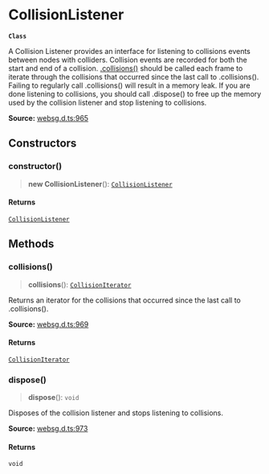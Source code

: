# CollisionListener

**`Class`**

A Collision Listener provides an interface for listening to collisions events between nodes with colliders.
Collision events are recorded for both the start and end of a collision.
[.collisions()](class.CollisionListener.md#collisions) should be called each frame to iterate through
the collisions that occurred since the last call to .collisions(). Failing to regularly call .collisions()
will result in a memory leak. If you are done listening to collisions, you should call .dispose() to free
up the memory used by the collision listener and stop listening to collisions.

**Source:** [websg.d.ts:965](https://github.com/thirdroom/thirdroom/blob/4c397b03/packages/websg-types/types/websg.d.ts#L965)

## Constructors

### constructor()

> **new CollisionListener**(): [`CollisionListener`](class.CollisionListener.md)

#### Returns

[`CollisionListener`](class.CollisionListener.md)

## Methods

### collisions()

> **collisions**(): [`CollisionIterator`](class.CollisionIterator.md)

Returns an iterator for the collisions that occurred since the last call to .collisions().

**Source:** [websg.d.ts:969](https://github.com/thirdroom/thirdroom/blob/4c397b03/packages/websg-types/types/websg.d.ts#L969)

#### Returns

[`CollisionIterator`](class.CollisionIterator.md)

### dispose()

> **dispose**(): `void`

Disposes of the collision listener and stops listening to collisions.

**Source:** [websg.d.ts:973](https://github.com/thirdroom/thirdroom/blob/4c397b03/packages/websg-types/types/websg.d.ts#L973)

#### Returns

`void`
